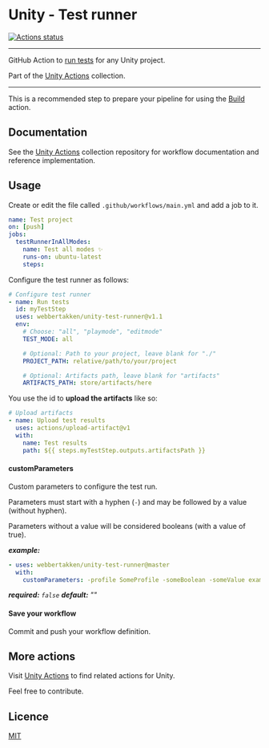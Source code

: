 # Unity - Test runner

[![Actions status](https://github.com/webbertakken/unity-test-runner/workflows/Actions%20%F0%9F%98%8E/badge.svg)](https://github.com/webbertakken/unity-test-runner/actions?query=branch%3Amaster+workflow%3A%22Actions+%F0%9F%98%8E%22)

---

GitHub Action to
[run tests](https://github.com/marketplace/actions/unity-test-runner)
for any Unity project.

Part of the
[Unity Actions](https://github.com/webbertakken/unity-actions)
collection.

---

This is a recommended step to prepare your pipeline for using the
[Build](https://github.com/webbertakken/unity-actions#build)
action.

## Documentation

See the
[Unity Actions](https://github.com/webbertakken/unity-actions)
collection repository for workflow documentation and reference implementation.

## Usage

Create or edit the file called `.github/workflows/main.yml` and add a job to it.

```yaml
name: Test project
on: [push]
jobs:
  testRunnerInAllModes:
    name: Test all modes ✨
    runs-on: ubuntu-latest
    steps:
```

Configure the test runner as follows:

```yaml
# Configure test runner
- name: Run tests
  id: myTestStep
  uses: webbertakken/unity-test-runner@v1.1
  env:
    # Choose: "all", "playmode", "editmode"
    TEST_MODE: all

    # Optional: Path to your project, leave blank for "./"
    PROJECT_PATH: relative/path/to/your/project

    # Optional: Artifacts path, leave blank for "artifacts"
    ARTIFACTS_PATH: store/artifacts/here
```

You use the id to **upload the artifacts** like so:

```yaml
# Upload artifacts
- name: Upload test results
  uses: actions/upload-artifact@v1
  with:
    name: Test results
    path: ${{ steps.myTestStep.outputs.artifactsPath }}
```

#### customParameters

Custom parameters to configure the test run.

Parameters must start with a hyphen (`-`) and may be followed by a value (without hyphen).

Parameters without a value will be considered booleans (with a value of true).

_**example:**_

```yaml
- uses: webbertakken/unity-test-runner@master
  with:
    customParameters: -profile SomeProfile -someBoolean -someValue exampleValue
```

_**required:** `false`_
_**default:** ""_

#### Save your workflow

Commit and push your workflow definition.

## More actions

Visit
[Unity Actions](https://github.com/webbertakken/unity-actions)
to find related actions for Unity.

Feel free to contribute.

## Licence

[MIT](./LICENSE)
